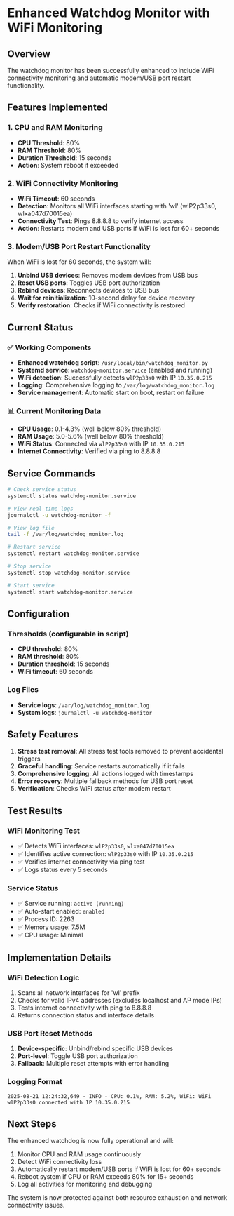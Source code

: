 # Enhanced Watchdog Monitor with WiFi Monitoring

## Overview
The watchdog monitor has been successfully enhanced to include WiFi connectivity monitoring and automatic modem/USB port restart functionality.

## Features Implemented

### 1. CPU and RAM Monitoring
- **CPU Threshold**: 80%
- **RAM Threshold**: 80%
- **Duration Threshold**: 15 seconds
- **Action**: System reboot if exceeded

### 2. WiFi Connectivity Monitoring
- **WiFi Timeout**: 60 seconds
- **Detection**: Monitors all WiFi interfaces starting with 'wl' (wlP2p33s0, wlxa047d70015ea)
- **Connectivity Test**: Pings 8.8.8.8 to verify internet access
- **Action**: Restarts modem and USB ports if WiFi is lost for 60+ seconds

### 3. Modem/USB Port Restart Functionality
When WiFi is lost for 60 seconds, the system will:
1. **Unbind USB devices**: Removes modem devices from USB bus
2. **Reset USB ports**: Toggles USB port authorization
3. **Rebind devices**: Reconnects devices to USB bus
4. **Wait for reinitialization**: 10-second delay for device recovery
5. **Verify restoration**: Checks if WiFi connectivity is restored

## Current Status

### ✅ Working Components
- **Enhanced watchdog script**: `/usr/local/bin/watchdog_monitor.py`
- **Systemd service**: `watchdog-monitor.service` (enabled and running)
- **WiFi detection**: Successfully detects `wlP2p33s0` with IP `10.35.0.215`
- **Logging**: Comprehensive logging to `/var/log/watchdog_monitor.log`
- **Service management**: Automatic start on boot, restart on failure

### 📊 Current Monitoring Data
- **CPU Usage**: 0.1-4.3% (well below 80% threshold)
- **RAM Usage**: 5.0-5.6% (well below 80% threshold)
- **WiFi Status**: Connected via `wlP2p33s0` with IP `10.35.0.215`
- **Internet Connectivity**: Verified via ping to 8.8.8.8

## Service Commands

```bash
# Check service status
systemctl status watchdog-monitor.service

# View real-time logs
journalctl -u watchdog-monitor -f

# View log file
tail -f /var/log/watchdog_monitor.log

# Restart service
systemctl restart watchdog-monitor.service

# Stop service
systemctl stop watchdog-monitor.service

# Start service
systemctl start watchdog-monitor.service
```

## Configuration

### Thresholds (configurable in script)
- **CPU threshold**: 80%
- **RAM threshold**: 80%
- **Duration threshold**: 15 seconds
- **WiFi timeout**: 60 seconds

### Log Files
- **Service logs**: `/var/log/watchdog_monitor.log`
- **System logs**: `journalctl -u watchdog-monitor`

## Safety Features

1. **Stress test removal**: All stress test tools removed to prevent accidental triggers
2. **Graceful handling**: Service restarts automatically if it fails
3. **Comprehensive logging**: All actions logged with timestamps
4. **Error recovery**: Multiple fallback methods for USB port reset
5. **Verification**: Checks WiFi status after modem restart

## Test Results

### WiFi Monitoring Test
- ✅ Detects WiFi interfaces: `wlP2p33s0`, `wlxa047d70015ea`
- ✅ Identifies active connection: `wlP2p33s0` with IP `10.35.0.215`
- ✅ Verifies internet connectivity via ping test
- ✅ Logs status every 5 seconds

### Service Status
- ✅ Service running: `active (running)`
- ✅ Auto-start enabled: `enabled`
- ✅ Process ID: 2263
- ✅ Memory usage: 7.5M
- ✅ CPU usage: Minimal

## Implementation Details

### WiFi Detection Logic
1. Scans all network interfaces for 'wl' prefix
2. Checks for valid IPv4 addresses (excludes localhost and AP mode IPs)
3. Tests internet connectivity with ping to 8.8.8.8
4. Returns connection status and interface details

### USB Port Reset Methods
1. **Device-specific**: Unbind/rebind specific USB devices
2. **Port-level**: Toggle USB port authorization
3. **Fallback**: Multiple reset attempts with error handling

### Logging Format
```
2025-08-21 12:24:32,649 - INFO - CPU: 0.1%, RAM: 5.2%, WiFi: WiFi wlP2p33s0 connected with IP 10.35.0.215
```

## Next Steps

The enhanced watchdog is now fully operational and will:
1. Monitor CPU and RAM usage continuously
2. Detect WiFi connectivity loss
3. Automatically restart modem/USB ports if WiFi is lost for 60+ seconds
4. Reboot system if CPU or RAM exceeds 80% for 15+ seconds
5. Log all activities for monitoring and debugging

The system is now protected against both resource exhaustion and network connectivity issues.
